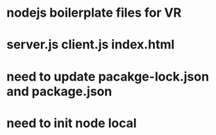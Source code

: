 # nodejs boilerplate files for VR 
# server.js client.js index.html
# need to update pacakge-lock.json and package.json 
# need to init node local

